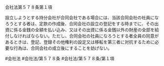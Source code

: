 会社法第５７８条第１項

設立しようとする持分会社が合同会社である場合には、当該合同会社の社員になろうとする者は、定款の作成後、合同会社の設立の登記をする時までに、その出資に係る金銭の全額を払い込み、又はその出資に係る金銭以外の財産の全部を給付しなければならない。ただし、合同会社の社員になろうとする者全員の同意があるときは、登記、登録その他権利の設定又は移転を第三者に対抗するために必要な行為は、合同会社の成立後にすることを妨げない。

#会社法
#会社法/第５７８条
#会社法/第５７８条/第１項
